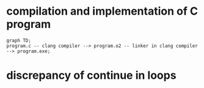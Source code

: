 # compilation and implementation of C program
```mermaid
graph TD;
program.c -- clang compiler --> program.o2 -- linker in clang compiler --> program.exe;
```
# discrepancy of continue in loops
